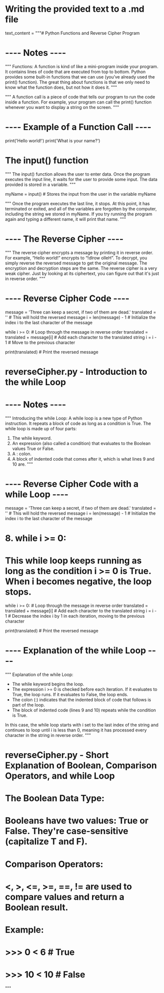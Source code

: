 # Writing the provided text to a .md file

text_content = """# Python Functions and Reverse Cipher Program

# ---- Notes ----
"""
Functions:
A function is kind of like a mini-program inside your program. It contains lines of code that are
executed from top to bottom. Python provides some built-in functions that we can use (you’ve
already used the print() function). The great thing about functions is that we only need to 
know what the function does, but not how it does it.
"""

"""
A function call is a piece of code that tells our program to run the code inside a function.
For example, your program can call the print() function whenever you want to display a string
on the screen.
"""

# ---- Example of a Function Call ----
print('Hello world!')
print('What is your name?')

# The input() function
"""
The input() function allows the user to enter data. Once the program executes the input line,
it waits for the user to provide some input. The data provided is stored in a variable.
"""

myName = input()  # Stores the input from the user in the variable myName

"""
Once the program executes the last line, it stops. At this point, it has terminated or exited,
and all of the variables are forgotten by the computer, including the string we stored in myName.
If you try running the program again and typing a different name, it will print that name.
"""

# ---- The Reverse Cipher ----
"""
The reverse cipher encrypts a message by printing it in reverse order. For example, “Hello world!”
encrypts to “!dlrow olleH”. To decrypt, you simply reverse the reversed message to get the original
message. The encryption and decryption steps are the same.
The reverse cipher is a very weak cipher. Just by looking at its ciphertext, you can figure out that
it's just in reverse order.
"""

# ---- Reverse Cipher Code ----
message = 'Three can keep a secret, if two of them are dead.'
translated = ''  # This will hold the reversed message
i = len(message) - 1  # Initialize the index i to the last character of the message

while i >= 0:  # Loop through the message in reverse order
    translated = translated + message[i]  # Add each character to the translated string
    i = i - 1  # Move to the previous character

print(translated)  # Print the reversed message


# reverseCipher.py - Introduction to the while Loop

# ---- Notes ----
"""
Introducing the while Loop:
A while loop is a new type of Python instruction. It repeats a block of code as long as a condition is True. 
The while loop is made up of four parts:

1. The while keyword.
2. An expression (also called a condition) that evaluates to the Boolean values True or False.
3. A : colon.
4. A block of indented code that comes after it, which is what lines 9 and 10 are.
"""

# ---- Reverse Cipher Code with a while Loop ----
message = 'Three can keep a secret, if two of them are dead.'
translated = ''  # This will hold the reversed message
i = len(message) - 1  # Initialize the index i to the last character of the message

# 8. while i >= 0:
# This while loop keeps running as long as the condition i >= 0 is True. When i becomes negative, the loop stops.
while i >= 0:  # Loop through the message in reverse order
    translated = translated + message[i]  # Add each character to the translated string
    i = i - 1  # Decrease the index i by 1 in each iteration, moving to the previous character

print(translated)  # Print the reversed message

# ---- Explanation of the while Loop ----
"""
Explanation of the while Loop:
- The while keyword begins the loop.
- The expression i >= 0 is checked before each iteration. If it evaluates to True, the loop runs. If it evaluates to False, the loop ends.
- The colon (:) indicates that the indented block of code that follows is part of the loop.
- The block of indented code (lines 9 and 10) repeats while the condition is True.

In this case, the while loop starts with i set to the last index of the string and continues to loop until i is less than 0, 
meaning it has processed every character in the string in reverse order.
"""
# reverseCipher.py - Short Explanation of Boolean, Comparison Operators, and while Loop

# The Boolean Data Type:
# Booleans have two values: True or False. They're case-sensitive (capitalize T and F).

# Comparison Operators:
# <, >, <=, >=, ==, != are used to compare values and return a Boolean result.

# Example:
# >>> 0 < 6       # True
# >>> 10 < 10     # False
"""

